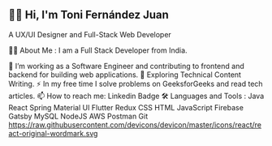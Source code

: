 ## 🖐🏼 Hi, I'm Toni Fernández Juan
A UX/UI Designer and Full-Stack Web Developer


👩‍💻  About Me :
I am a Full Stack Developer  from India.

🔭 I’m working as a Software Engineer and contributing to frontend and backend for building web applications.
🌱 Exploring Technical Content Writing.
⚡ In my free time I solve problems on GeeksforGeeks and read tech articles.
📫 How to reach me:   Linkedin Badge
🛠  Languages and Tools :
Java  React  Spring  Material UI  Flutter  Redux   CSS  HTML  JavaScript  Firebase  Gatsby  MySQL  NodeJS  AWS  Postman  Git 
https://raw.githubusercontent.com/devicons/devicon/master/icons/react/react-original-wordmark.svg
